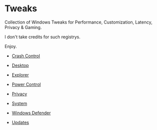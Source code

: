 # Tweaks

Collection of Windows Tweaks for Performance, Customization, Latency, Privacy & Gaming.

I don't take credits for such registrys.

Enjoy.

- [Crash Control](https://github.com/CYNAR2k/Tweaks/blob/main/Crash%20Control.md)

- [Desktop](https://github.com/CYNAR2k/Tweaks/blob/main/Desktop.md)

- [Explorer](https://github.com/CYNAR2k/Tweaks/blob/main/Explorer.md)

- [Power Control](https://github.com/CYNAR2k/Tweaks/blob/main/Power%20Control.md)

- [Privacy](https://github.com/CYNAR2k/Tweaks/blob/main/Privacy.md)

- [System](https://github.com/CYNAR2k/Tweaks/blob/main/System.md)

- [Windows Defender](https://github.com/CYNAR2k/Tweaks/blob/main/Windows%20Defender.md)

- [Updates](https://github.com/CYNAR2k/Tweaks/blob/main/Updates.md)
